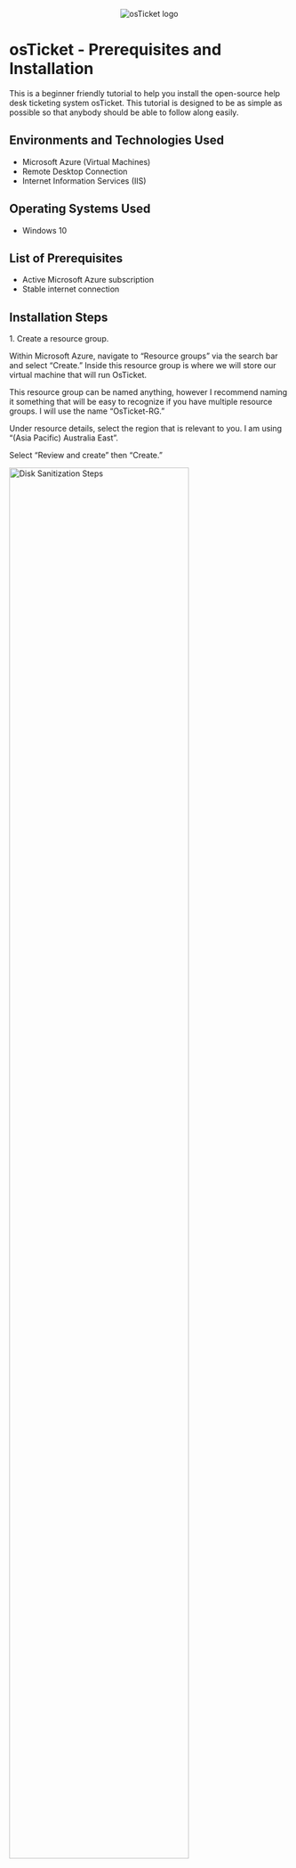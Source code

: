 <p align="center">
<img src="https://i.imgur.com/Clzj7Xs.png" alt="osTicket logo"/>
</p>

<h1>osTicket - Prerequisites and Installation</h1>
This is a beginner friendly tutorial to help you install the open-source help desk ticketing system osTicket. This tutorial is designed to be as simple as possible so that anybody should be able to follow along easily.<br />


<h2>Environments and Technologies Used</h2>

- Microsoft Azure (Virtual Machines)
- Remote Desktop Connection
- Internet Information Services (IIS)

<h2>Operating Systems Used </h2>

- Windows 10</b>

<h2>List of Prerequisites</h2>

- Active Microsoft Azure subscription
- Stable internet connection

<h2>Installation Steps</h2>

<p>
1.	Create a resource group. 

Within Microsoft Azure, navigate to “Resource groups” via the search bar and select “Create.” Inside this resource group is where we will store our virtual machine that will run OsTicket.

This resource group can be named anything, however I recommend naming it something that will be easy to recognize if you have multiple resource groups. I will use the name “OsTicket-RG.”

Under resource details, select the region that is relevant to you. I am using “(Asia Pacific) Australia East”.

Select “Review and create” then “Create.”
</p>

<p>
<img src="https://i.imgur.com/ZuXMDpY.png" height="80%" width="80%" alt="Disk Sanitization Steps"/>
</p>

<br />

<p>
2.	Create a Virtual Machine. 

Within Microsoft Azure, navigate to “virtual machines” via the search bar and select “Create -> Azure virtual machine.”

Under “Subscription -> Resource group” Select the resource group we just created.

Name the virtual machine. Again, the virtual machine can be named anything, however I recommend naming it something that makes it easily identifiable. I will be naming it “OsTicket-VM.”

Select your relevant region.

Under “image” select “Windows 10 Pro, Version 21H2 – x64 Gen2.”

Under “Size” select “Standard_E2s_v3 – 2 vcpus, 16GiB memory.”

Create a username and password. I will be using “Labuser” and “Password1234.”

Under “Licensing” tick the box “I confirm I have an eligible Windows 10/11 license with multi-tenant hosting rights.”

Select “Review and create -> create.”
</p>

<p>
<img src="https://i.imgur.com/c5EIuGS.png" height="80%" width="80%" alt="Disk Sanitization Steps"/>
</p>

<br />


<p>
3.	Connect to the virtual machine via remote desktop connection.

Open remote desktop connection on your PC.

In Microsoft Azure, navigate to the virtual machine we just created and copy the Public IP address.

Paste the public IP address into remote desktop connection, then press “connect.”

Select “Different user” and input the credentials we used when creating the virtual machine being, “Labuser” and “Password1234.”
</p>

<p>
<img src="https://i.imgur.com/JKt4qu9.png" height="80%" width="80%" alt="Disk Sanitization Steps"/>
</p>

<br />

<p>
4.	Install OsTicket prerequisites.

Once inside your virtual machine, open a web browser and paste the link below into the search bar.

https://drive.google.com/drive/u/0/folders/1APMfNyfNzcxZC6EzdaNfdZsUwxWYChf6

Next, we will enable IIS in Windows with CGI. To do this open “Control panel -> Programs -> Turn windows features on or off.” Tick the box called “Internet information services” and then expand that box. Within this, expand “World wide web services.” Within this, expand “Application development features” and tick the box labelled “CGI.” Press OK and wait for changes to apply.

From the link we opened before named “installation files” download and install:

PHP Manager for IIS (PHPManagerForIIS_V1.5.0.msi)

Rewrite Module (rewrite_amd64_en-US.msi)

Next, we will Create the directory C:\PHP. To do this open “File explorer -> This PC -> Windows (C:)” Create a new folder and name it “PHP”.

Next, from the Installation Files, download “PHP 7.3.8 (php-7.3.8-nts-Win32-VC15-x86.zip)” This will download as a “Compressed (Zipped) file” once downloaded unzip the contents into C:\PHP.

Next, from the Installation Files, download and install “VC_redist.x86.exe.”

Next, from the Installation Files, download “MySQL 5.5.62 (mysql-5.5.62-win32.msi)” When installing MySQL, under “Setup type” select “Typical.” Under “Server instance configuration” Select “Standard configuration.” For the root password I will use “Password1”. Finally, press execute.
</p>

<p>
<img src="https://i.imgur.com/OM599pC.png" height="80%" width="80%" alt="Disk Sanitization Steps"/>
</p>

<br />

<p>
5.	Reload IIS

Press start, search for “IIS” and right click to run as an administrator.

Double click on “PHP Manager.” Under “PHP Setup” select “Register new PHP version” and then select the three dots on the right hand side of the search bar. Within file explorer, navigate to “This PC -> Windows (C:) -> PHP and select “php.cgi” and press okay.

On the left hand side of IIS Services select the name of the server being “OsTicket-VM” and select “Restart server” on the right hand side under “Actions -> Manager server.”

Close IIS Services
</p>

<p>
<img src="https://i.imgur.com/ZX7m9le.png" height="80%" width="80%" alt="Disk Sanitization Steps"/>
</p>

<br />

<p>
6.	Install OsTicket

From the installation files download “OsTicket v1.15.8”

In file explorer open the zip file we just downloaded called “OsTicket v1.15.8”. Open another file explorer window and navigate to “This PC -> Windows (C:) -> inetpub -> wwwroot” and then drag the folder labelled “upload” from the “OsTicket v1.15.8” zip file to the “wwwroot” folder. Rename the “upload” folder to “osTicket”. Ensure that it is spelled the same as I have written with no spaces.
</p>

<p>
<img src="https://i.imgur.com/R6JWlXn.png" height="80%" width="80%" alt="Disk Sanitization Steps"/>
</p>

<p>
Re-open IIS services and restart the server as we did previously.

On the left-hand side of IIS Services, expand “OsTicket-VM -> Sites -> Defualt web site” and select osTicket. On the right hand side select “Browse *:80 (http)” this will open the osTicket installer in a web page.
</p>

<p>
<img src="https://i.imgur.com/hNqvgIZ.png" height="80%" width="80%" alt="Disk Sanitization Steps"/>
</p>

<p>
Within “OsTicket-VM -> Sites -> Defualt web site -> osTicket” double click “PHP Manager” then click “enable or disable an extension” 

Enable:
  
php_imap.dll
  
php_intl.dll
  
php_opcache.dll

Refresh the OsTicket site in your browse to observe changes.

In file explorer navigate to “This PC -> Windows (C:) -> inetpub -> wwwroot -> osTicket -> include” and find the file named “ost-sampleconfig.php” rename this file to “ost-config.php”
</p>

<p>
<img src="https://i.imgur.com/HayNy5A.png" height="80%" width="80%" alt="Disk Sanitization Steps"/>
</p>

<p>
Right-click “ost-config.php” and select “properties” select “Security” select “Advanced” select “Disable inheritance” select “Remove all inherited permissions from this object”

Within “Advanced” select “Add” click “Select a principle” inside the search box type “everyone” press “Check names” press OK. Tick the box titled “Full control” press OK. Press “Apply” press “Okay”.
</p>

<p>
<img src="https://i.imgur.com/OGQptoF.png" height="80%" width="80%" alt="Disk Sanitization Steps"/>
</p>

<br />

<p>
7.	Setup OsTicket in the browser.

Return to your browser window that has OsTicket open. Press “Continue”

Under System settings give your helpdesk a name, once again this can be anything, I will name mine “ExampleHelpDesk” Under default email write an email address, I will use “Johndoe@helpdesk.com”

Next you will setup your admin user. You will want to remember these credentials, as you will use them to log in to OsTicket as the admin, I recommend writing the credentials down. For this I will use

First name: John
Last name: Doe
Email address: johndoe@outlook.com
Username: johndoe
Password: Password1
</p>

<p>
<img src="https://i.imgur.com/YTIhX8J.png" height="80%" width="80%" alt="Disk Sanitization Steps"/>
</p>

Next, from the installation files download “HeidiSQL”. Once HeidiSQL is installed open the application, select “New”. On the right-hand side “User” should be auto filled with “Root”. Under “Password” enter the password that we created when setting up MySQL, in this case we used “Password1”. Select “Open”.

On the left hand side of HeidiSQL right click on “Unnamed” and select “Create new -> Database”. Name the database “osTicket”

Return to the web page with the OsTicket installer open. Under “Database settings -> MySQL database” Type “osTicket”. Under “MySQL Username” type “Root”. Under “MySQL Password” type the password we created, being “Password1”. Finally select “Install now”.
</p>

<p>
<img src="https://i.imgur.com/dJ2SqqU.png" height="80%" width="80%" alt="Disk Sanitization Steps"/>
</p>

<br />

<p>
8.	Cleanup

Before we can use OsTicket we must cleanup some files. 

Using file explorer, navigate to “This PC -> Windows (C:) -> inetpub -> wwwroot -> osTicket” and delete the folder named “Setup”. 

Navigate to “This PC -> Windows (C:) -> inetpub -> wwwroot -> osTicket -> include” and find the file named “ost-config.php” right click “ost-config.php” and select “properties” select “Security” select “Advanced” select “Everyone” select “Edit” and make sure that only the “Read” and “Read and execute” boxes are checked. Select OK, Select “Apply” Select OK.

Congratulations. You have successfully installed OsTicket.
</p>

<br />

